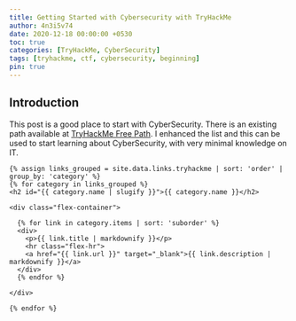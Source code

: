```yaml
---
title: Getting Started with Cybersecurity with TryHackMe
author: 4n3i5v74
date: 2020-12-18 00:00:00 +0530
toc: true
categories: [TryHackMe, CyberSecurity]
tags: [tryhackme, ctf, cybersecurity, beginning]
pin: true
---
```



<div class="flex-container">
  <script src="https://tryhackme.com/badge/34685"></script>
</div>

<div>
  <h2 id="introduction">Introduction</h2>

  <p>This post is a good place to start with CyberSecurity. There is an existing path available at <a href="https://blog.tryhackme.com/free_path/" target="_blank">TryHackMe Free Path</a>. I enhanced the list and this can be used to start learning about CyberSecurity, with very minimal knowledge on IT.</p>

    {% assign links_grouped = site.data.links.tryhackme | sort: 'order' | group_by: 'category' %}
    {% for category in links_grouped %}
    <h2 id="{{ category.name | slugify }}">{{ category.name }}</h2>

    <div class="flex-container">

      {% for link in category.items | sort: 'suborder' %}
      <div>
        <p>{{ link.title | markdownify }}</p>
        <hr class="flex-hr">
        <a href="{{ link.url }}" target="_blank">{{ link.description | markdownify }}</a>
      </div>
      {% endfor %}

    </div>

    {% endfor %}

</div>

